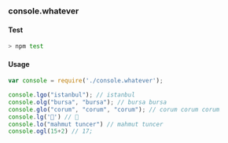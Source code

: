 ### console.whatever

#### Test
```bash
> npm test
```
#### Usage
```js
var console = require('./console.whatever');  

console.lgo("istanbul"); // istanbul
console.olg("bursa", "bursa"); // bursa bursa
console.glo("corum", "corum", "corum"); // corum corum corum
console.lg('🚀') // 🚀
console.lo("mahmut tuncer") // mahmut tuncer
console.ogl(15+2) // 17;

```

